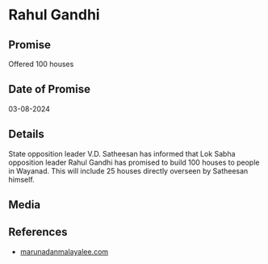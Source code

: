 # Rahul Gandhi

## Promise

Offered 100 houses

## Date of Promise

03-08-2024

## Details

State opposition leader V.D. Satheesan has informed that Lok Sabha opposition leader Rahul Gandhi has promised to build 100 houses to people in Wayanad. This will include 25 houses directly overseen by Satheesan himself.

## Media

## References

- [marunadanmalayalee.com](https://marunadanmalayalee.com/recommended/mundakai-8/)
